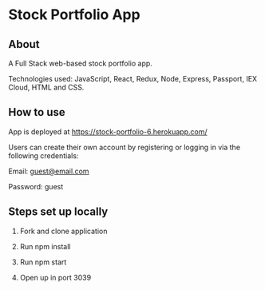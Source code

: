 # Stock Portfolio App

## About

A Full Stack web-based stock portfolio app.

Technologies used: JavaScript, React, Redux, Node, Express, Passport, IEX Cloud, HTML and CSS. 

## How to use

App is deployed at https://stock-portfolio-6.herokuapp.com/

Users can create their own account by registering or logging in via the following credentials: 

Email: guest@email.com

Password: guest

## Steps set up locally

1. Fork and clone application

2. Run npm install

3. Run npm start

4. Open up in port 3039
